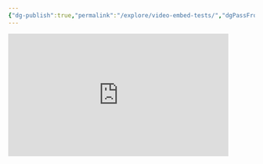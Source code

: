 ```yaml
---
{"dg-publish":true,"permalink":"/explore/video-embed-tests/","dgPassFrontmatter":true}
---
```


<iframe width="450" height="250" src="https://www.youtube.com/embed/Pwe-pA6TaZk" title="YouTube video player" frameborder="0" allow="accelerometer; autoplay; clipboard-write; encrypted-media; gyroscope; picture-in-picture" allowfullscreen></iframe>
